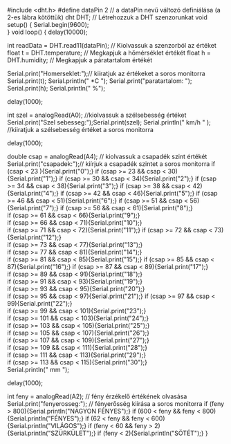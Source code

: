 #include <dht.h>
#define dataPin 2 // a dataPin nevű változó definiálása (a 2-es lábra kötöttük)
dht DHT; // Létrehozzuk a DHT szenzorunkat
void setup() {
Serial.begin(9600);  
}
void loop() {
  delay(10000);
  
  int readData = DHT.read11(dataPin); // Kiolvassuk a szenzorból az értéket
  float t = DHT.temperature; // Megkapjuk a hőmérséklet értékét
  float h = DHT.humidity; // Megkapjuk a páratartalom értékét
                              
  Serial.print("Homerseklet:");// kiíratjuk az értékeket a soros monitorra
  Serial.print(t);
  Serial.println(" *C  ");
  Serial.print("paratartalom: ");
  Serial.print(h);
  Serial.println(" %");
  
  delay(1000); 
 
  int szel = analogRead(A0); //kiolvassuk a szélsebesség értéket
  Serial.print("Szel sebesseg:");Serial.print(szel); Serial.println(" km/h  " ); //kiiratjuk a szélsebesség értéket a soros monitorra
 
  delay(1000);

  double csap = analogRead(A4); // kiolvassuk a csapadék szint értékét
  Serial.print("csapadek:");// kiírjuk a csapadék szintet a soros monitorra
   if (csap < 23 ){Serial.print("0");}
   if (csap >= 23 && csap < 30){Serial.print("1");}
   if (csap >= 30 && csap < 34){Serial.print("2");} 
   if (csap >= 34 && csap < 38){Serial.print("3");}
   if (csap >= 38 && csap < 42){Serial.print("4");}
   if (csap >= 42 && csap < 46){Serial.print("5");} 
   if (csap >= 46 && csap < 51){Serial.print("6");}
   if (csap >= 51 && csap < 56){Serial.print("7");} 
   if (csap >= 56 && csap < 61){Serial.print("8");}   
   if (csap >= 61 && csap < 66){Serial.print("9");}   
   if (csap >= 66 && csap < 71){Serial.print("10");}  
   if (csap >= 71 && csap < 72){Serial.print("11");} 
   if (csap >= 72 && csap < 73){Serial.print("12");}   
   if (csap >= 73 && csap < 77){Serial.print("13");}   
   if (csap >= 77 && csap < 81){Serial.print("14");}   
   if (csap >= 81 && csap < 85){Serial.print("15");} 
   if (csap >= 85 && csap < 87){Serial.print("16");} 
   if (csap >= 87 && csap < 89){Serial.print("17");}   
   if (csap >= 89 && csap < 91){Serial.print("18");}   
   if (csap >= 91 && csap < 93){Serial.print("19");}   
   if (csap >= 93 && csap < 95){Serial.print("20");}   
   if (csap >= 95 && csap < 97){Serial.print("21");} 
   if (csap >= 97 && csap < 99){Serial.print("22");}   
   if (csap >= 99 && csap < 101){Serial.print("23");}   
   if (csap >= 101 && csap < 103){Serial.print("24");}   
   if (csap >= 103 && csap < 105){Serial.print("25");}   
   if (csap >= 105 && csap < 107){Serial.print("26");}   
   if (csap >= 107 && csap < 109){Serial.print("27");}   
   if (csap >= 109 && csap < 111){Serial.print("28");}   
   if (csap >= 111 && csap < 113){Serial.print("29");}   
   if (csap >= 113 && csap < 115){Serial.print("30");}   
 Serial.println(" mm ");

delay(1000);

int feny = analogRead(A2); // fény érzékelő értékének olvasása
Serial.print("fenyerosseg:");                      // fényerősség kiírása a soros monitorra
if (feny > 800){Serial.println("NAGYON FÉNYES");} 
if (600 < feny && feny < 800){Serial.println("FÉNYES");}
if (62 < feny && feny < 600){Serial.println("VILÁGOS");}
if (feny < 60 && feny > 2){Serial.println("SZÜRKÜLET");}
if (feny < 2){Serial.println("SÖTÉT");}
 }
